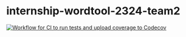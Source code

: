 # internship-wordtool-2324-team2
[![Workflow for CI to run tests and upload coverage to Codecov](https://github.com/pxldigital-s2it/internship-wordtool-2324-team2/actions/workflows/check-pullrequest.yaml/badge.svg)](https://github.com/pxldigital-s2it/internship-wordtool-2324-team2/actions/workflows/check-pullrequest.yaml)